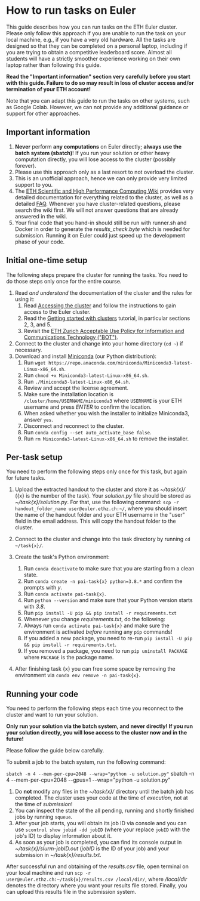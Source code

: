 How to run tasks on Euler
=========================

This guide describes how you can run tasks on the ETH Euler cluster.
Please only follow this approach if you are unable to run the task on your local machine,
e.g., if you have a very old hardware.
All the tasks are designed so that they can be completed on a personal laptop,
including if you are trying to obtain a competitive leaderboard score.
Almost all students will have a strictly smoother experience working
on their own laptop rather than following this guide.

**Read the "Important information" section very carefully before you start with this guide.
Failure to do so may result in loss of cluster access and/or termination of your ETH account!**

Note that you can adapt this guide to run the tasks on other systems, such as Google Colab. However, we can not provide any additional guidance or support for other approaches.

Important information
---------------------

1. **Never** perform **any computations** on Euler directly; **always use the batch system (sbatch)**! If you run your solution or other heavy computation directly, you will lose access to the cluster (possibly forever).
2. Please use this approach only as a last resort to not overload the cluster.
3. This is an unofficial approach, hence we can only provide very limited support to you.
4. The [ETH Scientific and High Performance Computing Wiki](https://scicomp.ethz.ch/wiki/Main_Page) provides very detailed documentation for everything related to the cluster, as well as a detailed [FAQ](https://scicomp.ethz.ch/wiki/FAQ). Whenever you have cluster-related questions, please search the wiki first. We will not answer questions that are already answered in the wiki.
5. Your final code that you hand-in should still be run with runner.sh and Docker in order to generate the *results_check.byte* which is needed for submission. Running it on Euler could just speed up the development phase of your code.

Initial one-time setup
----------------------

The following steps prepare the cluster for running the tasks. You need to do those steps only once for the entire course.

1. Read *and understand* the documentation of the cluster and the rules for using it:
   1. Read [Accessing the cluster](https://scicomp.ethz.ch/wiki/Accessing_the_cluster) and follow the instructions to gain access to the Euler cluster.
   2. Read the [Getting started with clusters](https://scicomp.ethz.ch/wiki/Getting_started_with_clusters) tutorial, in particular sections 2, 3, and 5.
   3. Revisit the [ETH Zurich Acceptable Use Policy for Information and Communications Technology (&#34;BOT&#34;)](https://rechtssammlung.sp.ethz.ch/Dokumente/203.21en.pdf).
2. Connect to the cluster and change into your home directory (`cd ~`) if necessary.
3. Download and install [Miniconda](https://docs.conda.io/en/latest/miniconda.html) (our Python distribution):
   1. Run `wget https://repo.anaconda.com/miniconda/Miniconda3-latest-Linux-x86_64.sh`.
   2. Run `chmod +x Miniconda3-latest-Linux-x86_64.sh`.
   3. Run `./Miniconda3-latest-Linux-x86_64.sh`.
   4. Review and accept the license agreement.
   5. Make sure the installation location is `/cluster/home/USERNAME/miniconda3` where `USERNAME` is your ETH username and press *ENTER* to confirm the location.
   6. When asked whether you wish the installer to initialize Miniconda3, answer `yes`.
   7. Disconnect and reconnect to the cluster.
   8. Run `conda config --set auto_activate_base false`.
   9. Run `rm Miniconda3-latest-Linux-x86_64.sh` to remove the installer.

Per-task setup
--------------

You need to perform the following steps only once for this task, but again for future tasks.

1. Upload the extracted handout to the cluster and store it as *~/task{x}/* ({x} is the number of the task). Your *solution.py* file should be stored as *~/task{x}/solution.py*. For that, use the following command:  `scp -r handout_folder_name user@euler.ethz.ch:~/`, where you should insert the name of the handout folder and your ETH username in the "user" field in the email address. This will copy the handout folder to the cluster.
2. Connect to the cluster and change into the task directory by running `cd ~/task{x}/`.
3. Create the task's Python environment:

   1. Run `conda deactivate` to make sure that you are starting from a clean state.
   2. Run `conda create -n pai-task{x} python=3.8.*` and confirm the prompts with *y*.
   3. Run `conda activate pai-task{x}`.
   4. Run `python --version` and make sure that your Python version starts with *3.8*.
   5. Run `pip install -U pip && pip install -r requirements.txt`
   6. Whenever you change *requirements.txt*, do the following:
   7. Always run `conda activate pai-task{x}` and make sure the environment is activated *before* running any `pip` commands!
   8. If you added a new package, you need to re-run `pip install -U pip && pip install -r requirements.txt`.
   9. If you removed a package, you need to run `pip uninstall PACKAGE` where `PACKAGE` is the package name.
4. After finishing task {x} you can free some space by removing the environment via `conda env remove -n pai-task{x}`.

Running your code
-----------------

You need to perform the following steps each time you reconnect to the cluster and want to run your solution.

**Only run your solution via the batch system, and never directly! If you run your solution directly, you will lose access to the cluster now and in the future!**

Please follow the guide below carefully.

To submit a job to the batch system, run the following command:

`sbatch -n 4 --mem-per-cpu=2048 --wrap="python -u solution.py"`
sbatch -n 4 --mem-per-cpu=2048 --gpus=1 --wrap="python -u solution.py"

1. Do **not** modify any files in the *~/task{x}/* directory until the batch job has completed. The cluster uses your code at the time of *execution*, not at the time of *submission*!
2. You can inspect the state of the all pending, running and shortly finished jobs by running `squeue`.
3. After your job starts, you will obtain its job ID via console and you can use `scontrol show jobid -dd jobID` (where your replace `jobID` with the job's ID) to display information about it.
4. As soon as your job is completed, you can find its console output in *~/task{x}/slurm-jobID.out* (*jobID* is the ID of your job) and your submission in *~/task{x}/results.txt*.

After successful run and obtaining of the *results.csv* file, open terminal on your local machine and run `scp -r user@euler.ethz.ch:~/task{x}/results.csv /local/dir/`, where */local/dir* denotes the directory where you want your results file stored. Finally, you can upload this results file in the submission system.
